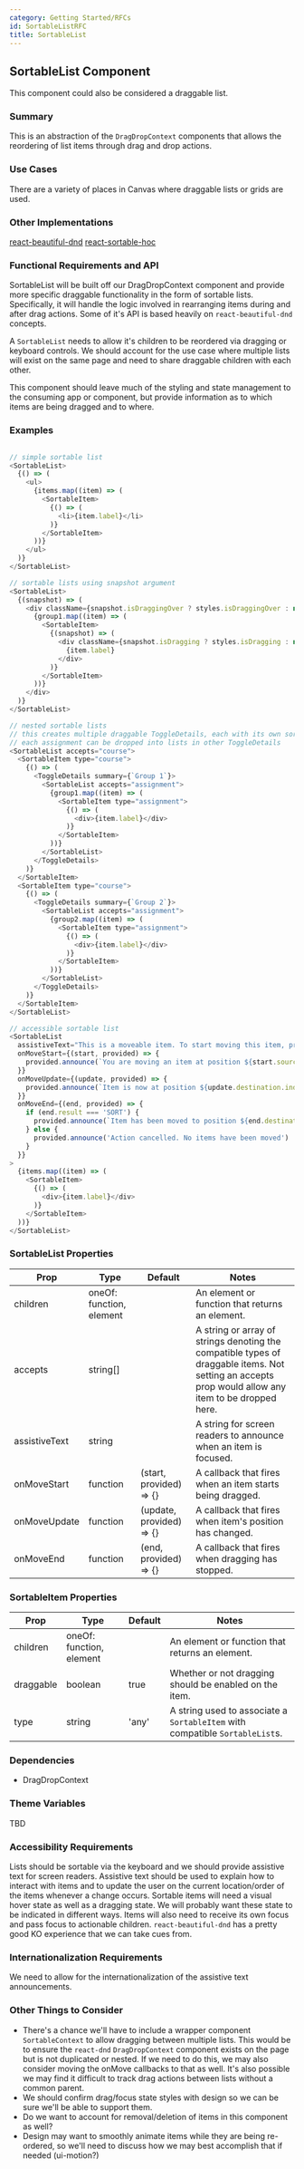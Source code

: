 ```yaml
---
category: Getting Started/RFCs
id: SortableListRFC
title: SortableList
---
```



## SortableList Component
This component could also be considered a draggable list.


### Summary
This is an abstraction of the `DragDropContext` components that allows the
reordering of list items through drag and drop actions.



### Use Cases
There are a variety of places in Canvas where draggable lists or grids are used.


### Other Implementations
[react-beautiful-dnd](https://github.com/atlassian/react-beautiful-dnd)
[react-sortable-hoc](https://github.com/clauderic/react-sortable-hoc)


### Functional Requirements and API
SortableList will be built off our DragDropContext component and provide more
specific draggable functionality in the form of sortable lists. Specifically, it
will handle the logic involved in rearranging items during and after drag actions.
Some of it's API is based heavily on `react-beautiful-dnd` concepts.

A `SortableList` needs to allow it's children to be reordered via dragging or
keyboard controls. We should account for the use case where multiple lists will
exist on the same page and need to share draggable children with each other.

This component should leave much of the styling and state management to the
consuming app or component, but provide information as to which items are being
dragged and to where.


### Examples
```javascript

// simple sortable list
<SortableList>
  {() => (
    <ul>
      {items.map((item) => (
        <SortableItem>
          {() => (
            <li>{item.label}</li>
          )}
        </SortableItem>
      ))}
    </ul>
  )}
</SortableList>

// sortable lists using snapshot argument
<SortableList>
  {(snapshot) => (
    <div className={snapshot.isDraggingOver ? styles.isDraggingOver : null}>
      {group1.map((item) => (
        <SortableItem>
          {(snapshot) => (
            <div className={snapshot.isDragging ? styles.isDragging : null}>
              {item.label}
            </div>
          )}
        </SortableItem>
      ))}
    </div>
  )}
</SortableList>

// nested sortable lists
// this creates multiple draggable ToggleDetails, each with its own sortable list of assignments
// each assignment can be dropped into lists in other ToggleDetails
<SortableList accepts="course">
  <SortableItem type="course">
    {() => (
      <ToggleDetails summary={`Group 1`}>
        <SortableList accepts="assignment">
          {group1.map((item) => (
            <SortableItem type="assignment">
              {() => (
                <div>{item.label}</div>
              )}
            </SortableItem>
          ))}
        </SortableList>
      </ToggleDetails>
    )}
  </SortableItem>
  <SortableItem type="course">
    {() => (
      <ToggleDetails summary={`Group 2`}>
        <SortableList accepts="assignment">
          {group2.map((item) => (
            <SortableItem type="assignment">
              {() => (
                <div>{item.label}</div>
              )}
            </SortableItem>
          ))}
        </SortableList>
      </ToggleDetails>
    )}
  </SortableItem>
</SortableList>

// accessible sortable list
<SortableList
  assistiveText="This is a moveable item. To start moving this item, press space"
  onMoveStart={(start, provided) => {
    provided.announce(`You are moving an item at position ${start.source.index + 1}. Use arrow keys to move`)
  }}
  onMoveUpdate={(update, provided) => {
    provided.announce(`Item is now at position ${update.destination.index + 1}`)
  }}
  onMoveEnd={(end, provided) => {
    if (end.result === 'SORT') {
      provided.announce(`Item has been moved to position ${end.destination.index + 1}`)
    } else {
      provided.announce('Action cancelled. No items have been moved')
    }
  }}
>
  {items.map((item) => (
    <SortableItem>
      {() => (
        <div>{item.label}</div>
      )}
    </SortableItem>
  ))}
</SortableList>

```


### SortableList Properties
| Prop     | Type     | Default  | Notes    |
|----------|----------|----------|----------|
| children | oneOf: function, element | | An element or function that returns an element. |
| accepts | string[] | | A string or array of strings denoting the compatible types of draggable items. Not setting an accepts prop would allow any item to be dropped here. |
| assistiveText | string | | A string for screen readers to announce when an item is focused. |
| onMoveStart | function | (start, provided) => {} | A callback that fires when an item starts being dragged. |
| onMoveUpdate | function | (update, provided) => {} | A callback that fires when item's position has changed. |
| onMoveEnd | function | (end, provided) => {} | A callback that fires when dragging has stopped. |

### SortableItem Properties
| Prop     | Type     | Default  | Notes    |
|----------|----------|----------|----------|
| children | oneOf: function, element | | An element or function that returns an element. |
| draggable | boolean | true | Whether or not dragging should be enabled on the item. |
| type | string | 'any' | A string used to associate a `SortableItem` with compatible `SortableList`s. |


### Dependencies
- DragDropContext


### Theme Variables
TBD


### Accessibility Requirements
Lists should be sortable via the keyboard and we should provide assistive text for
screen readers. Assistive text should be used to explain how to interact with items
and to update the user on the current location/order of the items whenever a change
occurs. Sortable items will need a visual hover state as well as a dragging state.
We will probably want these state to be indicated in different ways. Items will
also need to receive its own focus and pass focus to actionable children.
`react-beautiful-dnd` has a pretty good KO experience that we can take cues from.


### Internationalization Requirements
We need to allow for the internationalization of the assistive text announcements.


### Other Things to Consider
- There's a chance we'll have to include a wrapper component `SortableContext` to
allow dragging between multiple lists. This would be to ensure the `react-dnd`
`DragDropContext` component exists on the page but is not duplicated or nested.
If we need to do this, we may also consider moving the onMove callbacks to that
as well. It's also possible we may find it difficult to track drag actions between
lists without a common parent.
- We should confirm drag/focus state styles with design so we can be sure we'll be
able to support them.
- Do we want to account for removal/deletion of items in this component as well?
- Design may want to smoothly animate items while they are being re-ordered, so
we'll need to discuss how we may best accomplish that if needed (ui-motion?)
